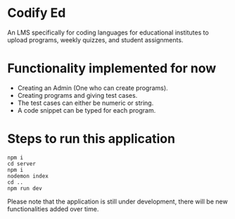 # Codify Ed

An LMS specifically for coding languages for educational institutes to upload programs, weekly quizzes, and student assignments.

# Functionality implemented for now
- Creating an Admin (One who can create programs).
- Creating programs and giving test cases.
- The test cases can either be numeric or string.
- A code snippet can be typed for each program.

# Steps to run this application
```
npm i
cd server
npm i
nodemon index
cd ..
npm run dev
```
Please note that the application is still under development, there will be new functionalities added over time.
